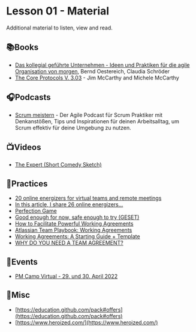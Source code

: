# Lesson 01 - Material

Additional material to listen, view and read.

## 📚Books

* [Das kollegial geführte Unternehmen - Ideen und Praktiken für die agile Organisation von morgen](https://kollegiale-fuehrung.de/buch/), Bernd Oestereich, Claudia Schröder
* [The Core Protocols V. 3.03](https://mccarthyshow.com/protocols/the-core-protocols-english-v3.03.pdf) - Jim McCarthy and Michele McCarthy

## 🎧Podcasts

* [Scrum meistern](https://enablechange.de/podcast-scrum-meistern/) - Der Agile Podcast für Scrum Praktiker mit Denkanstößen, Tips und Inspirationen für deinen Arbeitsalltag, um Scrum effektiv für deine Umgebung zu nutzen.

## 📺Videos

* [The Expert (Short Comedy Sketch)](https://www.youtube.com/watch?v=BKorP55Aqvg)

## 👟Practices

* [20 online energizers for virtual teams and remote meetings](https://www.sessionlab.com/blog/online-energizers/)
* [In this article, I share 26 online energizers...](https://bigbangpartnership.co.uk/26-online-energizers-for-virtual-teams-and-remote-meetings/)
* [Perfection Game](https://liveingreatness.com/core-protocols/perfection-game/)
* [Good enough for now, safe enough to try (GESET)](https://www.collaboratiohelvetica.ch/en/blog/2019/8/27/good-enough-for-now-safe-enough-to-try-geset)
* [How to Facilitate Powerful Working Agreements](https://resources.scrumalliance.org/Article/facilitate-powerful-working-agreements)
* [Atlassian Team Playbook: Working Agreements](https://www.atlassian.com/team-playbook/plays/working-agreements)
* [Working Agreements: A Starting Guide + Template](https://blog.bonus.ly/working-agreements)
* [WHY DO YOU NEED A TEAM AGREEMENT?](https://www.collaborationsuperpowers.com/42-how-to-create-a-team-agreement-for-your-remote-team/)

## 📃Events

* [PM Camp Virtual - 29. und 30. April 2022](https://www.pm-camp.org/wpx/camps-vor-ort/virtuell/)

## 🧸Misc

* [https://education.github.com/pack#offers](https://education.github.com/pack#offers)
* [https://www.heroized.com/](https://www.heroized.com/)
